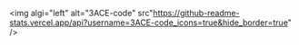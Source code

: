 <img algi="left" alt="3ACE-code" src"https://github-readme-stats.vercel.app/api?username=3ACE-code_icons=true&hide_border=true" />
